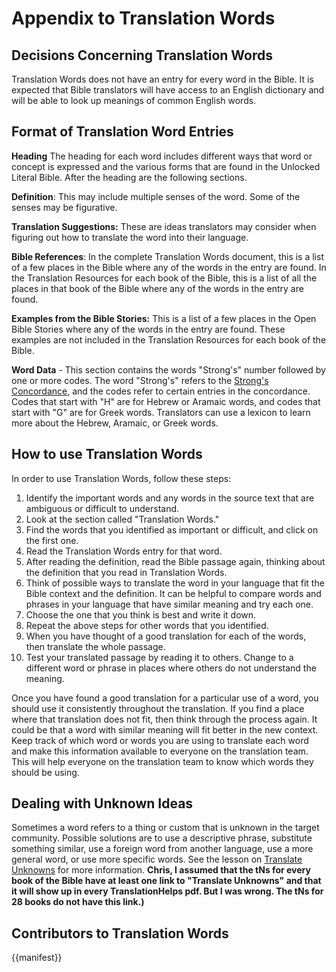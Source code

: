 # Appendix to Translation Words
## Decisions Concerning Translation Words
Translation Words does not have an entry for every word in the Bible. It is expected that Bible translators will have access to an English dictionary and will be able to look up meanings of common English words.

## Format of Translation Word Entries
**Heading** The heading for each word includes different ways that word or concept is expressed and the various forms that are found in the Unlocked Literal Bible. After the heading are the following sections.

**Definition**: This may include multiple senses of the word. Some of the senses may be figurative.

**Translation Suggestions:** These are ideas translators may consider when figuring out how to translate the word into their language.

**Bible References**: In the complete Translation Words document, this is a list of a few places in the Bible where any of the words in the entry are found. In the Translation Resources for each book of the Bible, this is a list of all the places in that book of the Bible where any of the words in the entry are found.

**Examples from the Bible Stories:** This is a list of a few places in the Open Bible Stories where any of the words in the entry are found. These examples are not included in the Translation Resources for each book of the Bible.

**Word Data** - This section contains the words "Strong's" number followed by one or more codes. The word "Strong's" refers to the <u>Strong's Concordance</u>, and the codes refer to certain entries in the concordance. Codes that start with "H" are for Hebrew or Aramaic words, and codes that start with "G" are for Greek words. Translators can use a lexicon to learn more about the Hebrew, Aramaic, or Greek words.

## How to use Translation Words

In order to use Translation Words, follow these steps:

1. Identify the important words and any words in the source text that are ambiguous or difficult to understand.
1. Look at the section called "Translation Words."
1. Find the words that you identified as important or difficult, and click on the first one.
1. Read the Translation Words entry for that word.
1. After reading the definition, read the Bible passage again, thinking about the definition that you read in Translation Words.
1. Think of possible ways to translate the word in your language that fit the Bible context and the definition. It can be helpful to compare words and phrases in your language that have similar meaning and try each one.
1. Choose the one that you think is best and write it down.
1. Repeat the above steps for other words that you identified.
1. When you have thought of a good translation for each of the words, then translate the whole passage.
1. Test your translated passage by reading it to others. Change to a different word or phrase in places where others do not understand the meaning.

Once you have found a good translation for a particular use of a word, you should use it consistently throughout the translation. If you find a place where that translation does not fit, then think through the process again. It could be that a word with similar meaning will fit better in the new context. Keep track of which word or words you are using to translate each word and make this information available to everyone on the translation team. This will help everyone on the translation team to know which words they should be using.

## Dealing with Unknown Ideas

Sometimes a word refers to a thing or custom that is unknown in the target community. Possible solutions are to use a descriptive phrase, substitute something similar, use a foreign word from another language, use a more general word, or use more specific words. See the lesson on [Translate Unknowns](../translate-unknown/01.md) for more information. **Chris, I assumed that the tNs for every book of the Bible have at least one link to "Translate Unknowns" and that it will show up in every TranslationHelps pdf. But I was wrong. The tNs for 28 books do not have this link.)**

## Contributors to Translation Words

{{manifest}}

